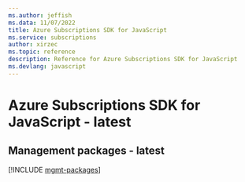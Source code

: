 ```yaml
---
ms.author: jeffish
ms.data: 11/07/2022
title: Azure Subscriptions SDK for JavaScript
ms.service: subscriptions
author: xirzec
ms.topic: reference
description: Reference for Azure Subscriptions SDK for JavaScript
ms.devlang: javascript
---
```

# Azure Subscriptions SDK for JavaScript - latest

## Management packages - latest
[!INCLUDE [mgmt-packages](subscriptions-mgmt-index.md)]
